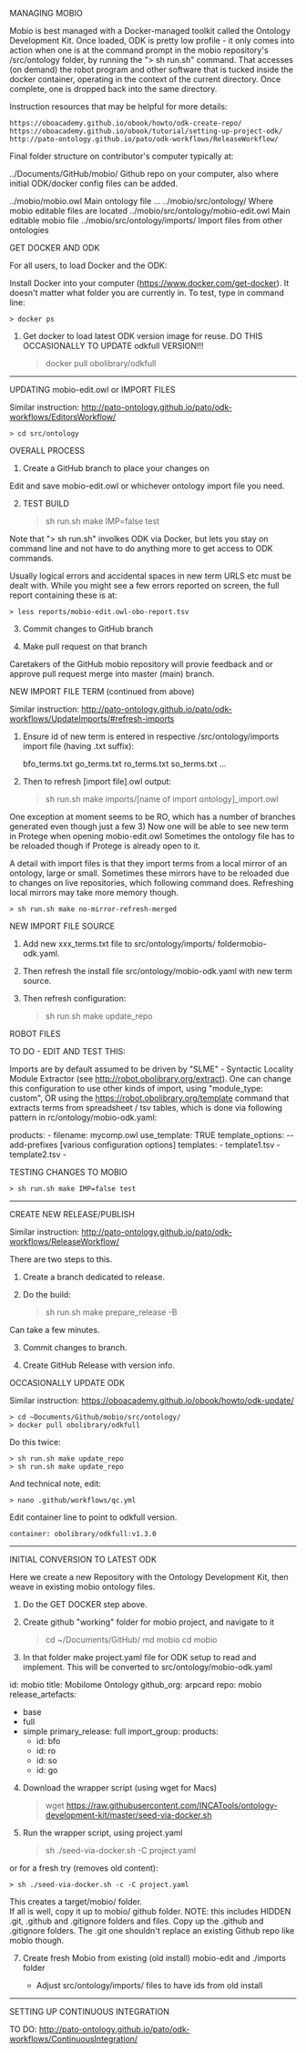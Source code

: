 MANAGING MOBIO

Mobio is best managed with a Docker-managed toolkit called the Ontology Development Kit. Once loaded, ODK is pretty low profile - it only comes into action when one is at the command prompt in the mobio repository's /src/ontology folder, by running the "> sh run.sh" command.  That accesses (on demand) the robot program and other software that is tucked inside the docker container, operating in the context of the current directory. Once complete, one is dropped back into the same directory.

Instruction resources that may be helpful for more details: 

	https://oboacademy.github.io/obook/howto/odk-create-repo/
	https://oboacademy.github.io/obook/tutorial/setting-up-project-odk/
	http://pato-ontology.github.io/pato/odk-workflows/ReleaseWorkflow/

Final folder structure on contributor's computer typically at:

../Documents/GitHub/mobio/ 				Github repo on your computer, also where initial ODK/docker config files can be added.

../mobio/mobio.owl 						Main ontology file
   ...
../mobio/src/ontology/					Where mobio editable files are located
../mobio/src/ontology/mobio-edit.owl   	Main editable mobio file
../mobio/src/ontology/imports/			Import files from other ontologies

GET DOCKER AND ODK

For all users, to load Docker and the ODK:

Install Docker into your computer (https://www.docker.com/get-docker). 
It doesn't matter what folder you are currently in. 
To test, type in command line:

	> docker ps

1) Get docker to load latest ODK version image for reuse. 
   DO THIS OCCASIONALLY TO UPDATE odkfull VERSION!!!

	> docker pull obolibrary/odkfull


______________________________________________________________________________
UPDATING mobio-edit.owl or IMPORT FILES

Similar instruction: http://pato-ontology.github.io/pato/odk-workflows/EditorsWorkflow/

	> cd src/ontology

OVERALL PROCESS

1) Create a GitHub branch to place your changes on

Edit and save mobio-edit.owl or whichever ontology import file you need.

2) TEST BUILD

	> sh run.sh make IMP=false test

Note that "> sh run.sh" involkes ODK via Docker, but lets you stay on command line and not have to do anything more to get access to ODK commands.

Usually logical errors and accidental spaces in new term URLS etc must be dealt with. While you might see a few errors reported on screen, the full report containing these is at:

	> less reports/mobio-edit.owl-obo-report.tsv
	
3) Commit changes to GitHub branch

4) Make pull request on that branch

Caretakers of the GitHub mobio repository will provie feedback and or approve pull request merge into master (main) branch.


NEW IMPORT FILE TERM (continued from above)

Similar instruction: http://pato-ontology.github.io/pato/odk-workflows/UpdateImports/#refresh-imports

1) Ensure id of new term is entered in respective /src/ontology/imports import file (having .txt suffix):

	bfo_terms.txt
	go_terms.txt
	ro_terms.txt
	so_terms.txt
	...

2) Then to refresh [import file].owl output:

	> sh run.sh make imports/[name of import ontology]_import.owl
	

One exception at moment seems to be RO, which has a number of branches generated even though just a few 
3) Now one will be able to see new term in Protege when opening mobio-edit.owl  Sometimes the ontology file has to be reloaded though if Protege is already open to it.

A detail with import files is that they import terms from a local mirror of an ontology, large or small.  Sometimes these mirrors have to be reloaded due to changes on live repositories, which following command does. Refreshing local mirrors may take more memory though.

	> sh run.sh make no-mirror-refresh-merged


NEW IMPORT FILE SOURCE

1) Add new xxx_terms.txt file to src/ontology/imports/ foldermobio-odk.yaml.  
2) Then refresh the install file src/ontology/mobio-odk.yaml with new term source.  
3) Then refresh configuration:

	> sh run.sh make update_repo

ROBOT FILES

TO DO - EDIT AND TEST THIS:

Imports are by default assumed to be driven by "SLME" - Syntactic Locality Module Extractor (see http://robot.obolibrary.org/extract).  One can change this configuration to use other kinds of import, using "module_type: custom", OR using the https://robot.obolibrary.org/template command that extracts terms from spreadsheet / tsv tables, which is done via following pattern in rc/ontology/mobio-odk.yaml: 

  products:
    - filename: mycomp.owl
      use_template: TRUE
      template_options: --add-prefixes [various configuration options] 
      templates:
        - template1.tsv
        - template2.tsv
        - 

TESTING CHANGES TO MOBIO

	> sh run.sh make IMP=false test

______________________________________________________________________________
CREATE NEW RELEASE/PUBLISH

Similar instruction: http://pato-ontology.github.io/pato/odk-workflows/ReleaseWorkflow/

There are two steps to this.

1) Create a branch dedicated to release.

2) Do the build:

	> sh run.sh make prepare_release -B

Can take a few minutes.

3) Commit changes to branch.

4) Create GitHub Release with version info.

OCCASIONALLY UPDATE ODK

Similar instruction: https://oboacademy.github.io/obook/howto/odk-update/

	> cd ~Documents/Github/mobio/src/ontology/
	> docker pull obolibrary/odkfull

Do this twice:

	> sh run.sh make update_repo
	> sh run.sh make update_repo

And technical note, edit: 

	> nano .github/workflows/qc.yml

Edit container line to point to odkfull version.

	container: obolibrary/odkfull:v1.3.0


______________________________________________________________________________
INITIAL CONVERSION TO LATEST ODK

Here we create a new Repository with the Ontology Development Kit, then weave in existing mobio ontology files.

1) Do the GET DOCKER step above.

2) Create github "working" folder for mobio project, and navigate to it

	> cd ~/Documents/GitHub/
	> md mobio
	> cd mobio

3) In that folder make project.yaml file for ODK setup to read and implement. This will be converted to src/ontology/mobio-odk.yaml
 
id: mobio
title: Mobilome Ontology
github_org: arpcard
repo: mobio
release_artefacts:
  - base
  - full
  - simple
primary_release: full
import_group:
  products:
    - id: bfo
    - id: ro
    - id: so
    - id: go

4) Download the wrapper script (using wget for Macs)

	> wget https://raw.githubusercontent.com/INCATools/ontology-development-kit/master/seed-via-docker.sh 

5) Run the wrapper script, using project.yaml

	> sh ./seed-via-docker.sh -C project.yaml

or for a fresh try (removes old content):

	> sh ./seed-via-docker.sh -c -C project.yaml

This creates a target/mobio/ folder.  
If all is well, copy it up to mobio/ github folder. 
NOTE: this includes HIDDEN .git, .github and .gitignore folders and files.  Copy up the .github and .gitignore folders.  The .git one shouldn't replace an existing Github repo like mobio though.

7) Create fresh Mobio from existing (old install) mobio-edit and ./imports folder

	- Adjust src/ontology/imports/ files to have ids from old install

______________________________________________________________________________
SETTING UP CONTINUOUS INTEGRATION

TO DO: http://pato-ontology.github.io/pato/odk-workflows/ContinuousIntegration/


